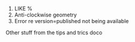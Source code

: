1. LIKE %
2. Anti-clockwise geometry
3. Error re version=published not being available

Other stuff from the tips and trics doco
